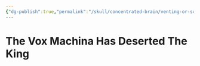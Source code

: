 ```yaml
---
{"dg-publish":true,"permalink":"/skull/concentrated-brain/venting-or-something/the-vox-machina-has-deserted-the-king/","title":"The Vox Machina Has Deserted The King","dgShowLocalGraph":true,"noteIcon":""}
---
```



# The Vox Machina Has Deserted The King
